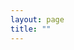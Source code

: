 ```yaml
--- 
layout: page
title: ""
---
```


<a href="pdfs/ProjMarr_slides.pdf" class="image fit"><img src="images/marr_pic.jpg" alt=""></a>
